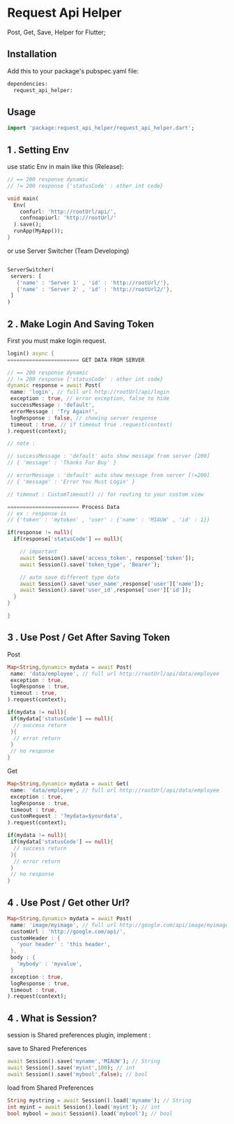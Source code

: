 # Request Api Helper

Post, Get, Save, Helper for Flutter;

## Installation

Add this to your package's pubspec.yaml file:

```bash
dependencies:
  request_api_helper:
```

## Usage

```dart
import 'package:request_api_helper/request_api_helper.dart';
```

## 1 . Setting Env
use static Env in main like this (Release):

```dart
// == 200 response dynamic
// != 200 response {'statusCode' : other int code}

void main(
  Env(
    confurl: 'http://rootUrl/api/',
    confnoapiurl: 'http://rootUrl/'
  ).save();
  runApp(MyApp());
}

```

or use Server Switcher (Team Developing)

```dart

ServerSwitcher(
 servers: [
   {'name' : 'Server 1' , 'id' : 'http://rootUrl/'},
   {'name' : 'Server 2' , 'id' : 'http://rootUrl2/'},
 ]
)

```

## 2 . Make Login And Saving Token
First you must make login request.

```dart
login() async {
======================= GET DATA FROM SERVER

// == 200 response dynamic
// != 200 response {'statusCode' : other int code}
dynamic response = await Post( 
 name: 'login', // full url http://rootUrl/api/login
 exception : true, // error exception, false to hide
 successMessage : 'default',
 errorMessage : 'Try Again!',
 logResponse : false, // showing server response
 timeout : true, // if timeout true .request(context)
).request(context); 

// note : 

// successMessage : 'default' auto show message from server [200]
// { 'message' : 'Thanks For Buy' }

// errorMessage : 'default' auto show message from server [!=200]
// { 'message' : 'Error You Must Login' }

// timeout : CustomTimeout() // for routing to your custom view

======================= Process Data
// ex : response is 
// {'token' : 'mytoken' , 'user' : {'name' : 'MIAUW' , 'id' : 1}}

if(response != null){
  if(response['statusCode'] == null){

    // important
    await Session().save('access_token', response['token']);
    await Session().save('token_type', 'Bearer');

    // auto save different type data
    await Session().save('user_name',response['user']['name']);
    await Session().save('user_id',response['user']['id']);
  }
}

}
```

## 3 . Use Post / Get After Saving Token

Post

```dart
Map<String,dynamic> mydata = await Post( 
 name: 'data/employee', // full url http://rootUrl/api/data/employee
 exception : true,
 logResponse : true,
 timeout : true, 
).request(context); 

if(mydata != null){
 if(mydata['statusCode'] == null){
  // success return
 }{
  // error return
 }
 // no response
}

```

Get

```dart
Map<String,dynamic> mydata = await Get( 
 name: 'data/employee', // full url http://rootUrl/api/data/employee
 exception : true,
 logResponse : true,
 timeout : true, 
 customRequest : '?mydata=$yourdata',
).request(context); 

if(mydata != null){
 if(mydata['statusCode'] == null){
  // success return
 }{
  // error return
 }
 // no response
}

```

## 4 . Use Post / Get other Url?


```dart
Map<String,dynamic> mydata = await Post( 
 name: 'image/myimage', // full url http://google.com/api/image/myimage
 customUrl : 'http://google.com/api/',
 customHeader : {
   'your header' : 'this header',
 },
 body : {
   'mybody' : 'myvalue',
 }
 exception : true,
 logResponse : true,
 timeout : true, 
).request(context); 
```

## 4 . What is Session?

session is Shared preferences plugin, implement :

save to Shared Preferences
```dart
await Session().save('myname','MIAUW'); // String
await Session().save('myint',100); // int
await Session().save('mybool',false); // bool

```

load from Shared Preferences
```dart
String mystring = await Session().load('myname'); // String
int myint = await Session().load('myint'); // int
bool mybool = await Session().load('mybool'); // bool

```